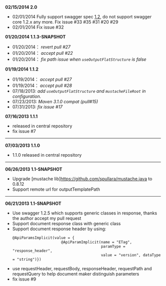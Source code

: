 **02/15/2014 2.0**
- 02/01/2014 Fully support swagger spec [1.2](https://github.com/wordnik/swagger-core/wiki/1.2-transition), do not support swagger core 1.2.x any more.
             Fix issue #33 #35 #31 #20 #29
- 02/01/2014 Fix issue #32



**01/20/2014 1.1.3-SNAPSHOT**
- 01/20/2014： *revert pull #27*
- 01/20/2014： *accept pull #22*
- 01/20/2014： *fix path issue when `useOutputFlatStructure` is false*

**01/19/2014 1.1.2**
- 01/19/2014： *accept pull #27*
- 01/19/2014： *accept pull #28*
- 07/18/2013:  *add `useOutputFlatStructure` and `mustacheFileRoot` in configuration.* 
- 07/23/2013:  *Maven 3.1.0 compat (pull#15)*
- 07/31/2013:  *fix issue #17*

**07/16/2013 1.1.1**
- released in central repository
- fix issue #7

-----

**07/03/2013 1.1.0**
- 1.1.0 released in central repository

-----

**06/26/2013 1.1-SNAPSHOT**
- Upgrade [mustache lib]https://github.com/spullara/mustache.java to 0.8.12
- Support remote url for outputTemplatePath

-----

**06/21/2013 1.1-SNAPSHOT**
- Use swagger 1.2.5 which supports generic classes in response, thanks the author accept my pull request
- Support document response class with generic class
- Support document response header by using:
  ```
  @ApiParamsImplicit(value = {
                        @ApiParamImplicit(name = "ETag", 
                                          paramType = "response_header",
                                          value = "version", dataType = "string")})
  ```
- use requestHeader, requestBody, responseHeader, requestPath and requestQuery to help document maker distinguish parameters
- fix issue #9

